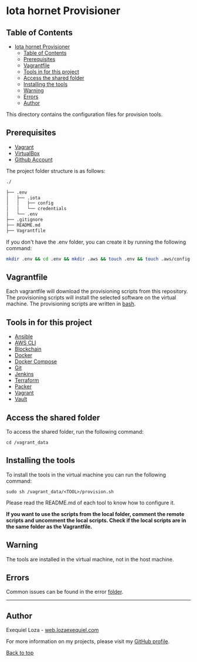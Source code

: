 # Iota hornet Provisioner

## Table of Contents

- [Iota hornet Provisioner](#iota-hornet-provisioner)
	- [Table of Contents](#table-of-contents)
	- [Prerequisites](#prerequisites)
	- [Vagrantfile](#vagrantfile)
	- [Tools in for this project](#tools-in-for-this-project)
	- [Access the shared folder](#access-the-shared-folder)
	- [Installing the tools](#installing-the-tools)
	- [Warning](#warning)
	- [Errors](#errors)
	- [Author](#author)

This directory contains the configuration files for provision tools.

## Prerequisites

- [Vagrant](https://www.vagrantup.com/)
- [VirtualBox](https://www.virtualbox.org/)
- [Github Account](https://www.github.com/)

The project folder structure is as follows:

~~~bash
./

├── .env
│   ├── .iota
│   │   ├── config
│   │   └── credentials
│   └── .env
├── .gitignore
├── README.md
├── Vagrantfile

~~~

If you don't have the .env folder, you can create it by running the following command:

~~~bash
mkdir .env && cd .env && mkdir .aws && touch .env && touch .aws/config && touch .aws/credentials
~~~

## Vagrantfile

Each vagrantfile will download the provisioning scripts from this repository. The provisioning scripts will install the selected software on the virtual machine. The provisioning scripts are written in [bash](https://www.gnu.org/software/bash/).

## Tools in for this project

- [Ansible](./Ansible/README.md)
- [AWS CLI](./AWS_CLI/README.md)
- [Blockchain](./Blockchain/README.md)
- [Docker](./Docker/README.md)
- [Docker Compose](./Docker/README.md)
- [Git](./Git/README.md)
- [Jenkins](./Jenkins/README.md)
- [Terraform](./Terraform/README.md)
- [Packer](./Packer/README.md)
- [Vagrant](./Vagrant/README.md)
- [Vault](./Vault/README.md)

## Access the shared folder

To access the shared folder, run the following command:

```cd /vagrant_data```

## Installing the tools

To install the tools in the virtual machine you can run the following command:

```sudo sh /vagrant_data/<TOOL>/provision.sh```

Please read the README.md of each tool to know how to configure it.

**If you want to use the scripts from the local folder, comment the remote scripts and uncomment the local scripts. Check if the local scripts are in the same folder as the Vagrantfile.**

## Warning

The tools are installed in the virtual machine, not in the host machine.

## Errors

Common issues can be found in the error [folder](./errors/README.md).

---

## Author

Exequiel Loza - [web.lozaexequiel.com](https://web.lozaexequiel.com)

For more information on my projects, please visit my [GitHub profile](https://github.com/lozaexequiel).

[Back to top](#iota-hornet-provisioner)
